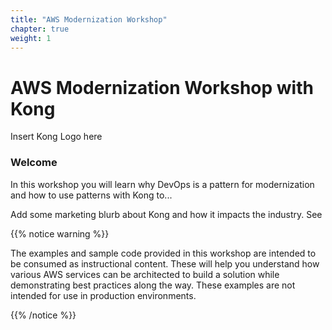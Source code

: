 ```yaml
---
title: "AWS Modernization Workshop"
chapter: true
weight: 1
---
```


# AWS Modernization Workshop with Kong

Insert Kong Logo here

### Welcome

In this workshop you will learn why DevOps is a pattern for modernization and how to use patterns with Kong to...

Add some marketing blurb about Kong and how it impacts the industry.
See 

{{% notice warning %}}
<p style='text-align: left;'>
The examples and sample code provided in this workshop are intended to be consumed as instructional content. These will help you understand how various AWS services can be architected to build a solution while demonstrating best practices along the way. These examples are not intended for use in production environments.
</p>
{{% /notice %}}

